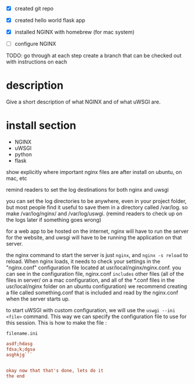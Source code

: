 - [x] created git repo
- [x] created hello world flask app
- [x] installed NGINX with homebrew (for mac system)
- [ ] configure NGINX


TODO: go through at each step create a branch that can be checked out with instructions on each


description
===========
Give a short description of what NGINX and of what uWSGI are.


install section
===============
- NGINX
- uWSGI
- python
- flask


show explicitly where important nginx files are after install
on ubuntu, on mac, etc

remind readers to set the log destinations for both nginx and uwsgi

you can set the log directories to be anywhere, even in your project folder, but most people find it useful to save them in a directory called /var/log. so make /var/log/nginx/ and /var/log/uswgi.
(remind readers to check up on the logs later if something goes wrong)

for a web app to be hosted on the internet, nginx will have to run the server for the website, and uwsgi will have to be running the application on that server.

the nginx command to start the server is just `nginx`, and `nginx -s reload` to reload. When nginx loads, it needs to check your settings in the "nginx.conf" configuration file located at usr/local/nginx/nginx.conf. you can see in the configuration file, nginx.conf `includes` other files (all of the files in server/ on a mac configuration, and all of the \*.conf files in the usr/local/nginx folder on an ubuntu configuration) we recommend creating a file called something.conf that is included and read by the nginx.conf when the server starts up.

to start uWSGI with custom configuration, we will use the `uswgi --ini <file>` command. This way we can specify the configuration file to use for this session. This is how to make the file :

`filename.ini`

```ini
asdf;hdasg
fdsa;k;dgsa
asghkjg```


okay now that that's done, lets do it
the end
